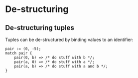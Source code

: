 # De-structuring

## De-structuring tuples

Tuples can be de-structured by binding values to an identifier:

```
pair := (0, -5);
match pair {
    pair(0, b) => /* do stuff with b */;
    pair(a, 0) => /* do stuff with a */;
    pair(a, b) => /* do stuff with a and b */;
}
```